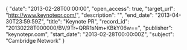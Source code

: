 {
  "date": "2013-02-28T00:00:00", 
  "open_access": true, 
  "target_url": "http://www.keynotepr.com/", 
  "description": "", 
  "end_date": "2013-04-30T23:59:59Z", 
  "title": "Keynote PR", 
  "record_id": "20130228T000000/BV/9Tr+QRR1sNm+KBkY06w==", 
  "publisher": "keynotepr.com", 
  "start_date": "2013-02-28T00:00:00Z", 
  "subject": "Cambridge Network"
}


